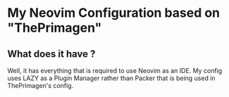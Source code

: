 # My Neovim Configuration based on "ThePrimagen"

## What does it have ?

Well, it has everything that is required to use Neovim as an IDE. My config uses LAZY as a Plugin Manager rather than Packer that is being used in ThePrimagen's config.
